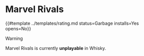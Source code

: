 # Marvel Rivals
<!-- script:Aliases [
    "Marvel Rivals"
] -->

{{#template ../templates/rating.md status=Garbage installs=Yes opens=No}}

> [!WARNING]
> Marvel Rivals is currently **unplayable** in Whisky.
